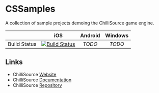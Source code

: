 CSSamples
=========

A collection of sample projects demoing the ChilliSource game engine.

|               | iOS           | Android       | Windows
| ------------- |:-------------:|:-------------:|:-------------:|
| Build Status  | [![Build Status](https://travis-ci.org/ChilliWorks/CSSamples.svg?branch=master)](https://travis-ci.org/ChilliWorks/CSSamples) | *TODO* | *TODO* | |

Links
-----
* ChilliSource [Website](http://www.chillisourceengine.com/)
* ChilliSource [Documentation](http://www.chillisourceengine.com/tutorials/)
* ChilliSource [Repository](https://github.com/ChilliWorks/ChilliSource)
